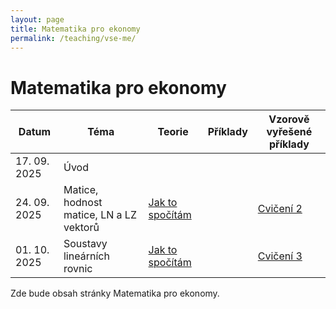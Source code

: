 ```yaml
---
layout: page
title: Matematika pro ekonomy
permalink: /teaching/vse-me/
---
```


# Matematika pro ekonomy

| Datum      | Téma | Teorie | Příklady | Vzorově vyřešené příklady |
|------------|------|--------|----------|---------------------------|
| 17. 09. 2025 | Úvod |         |          | |
| 24. 09. 2025 | Matice, hodnost matice, LN a LZ vektorů | [Jak to spočítám](/assets/files/jaktospocitam.pdf) |          | [Cvičení 2](/assets/files/cviceni2.pdf) |
| 01. 10. 2025 | Soustavy lineárních rovnic | [Jak to spočítám](/assets/files/Jaktospocitam3.pdf) |          | [Cvičení 3](/assets/files/cviceni3.pdf) |

Zde bude obsah stránky Matematika pro ekonomy.
